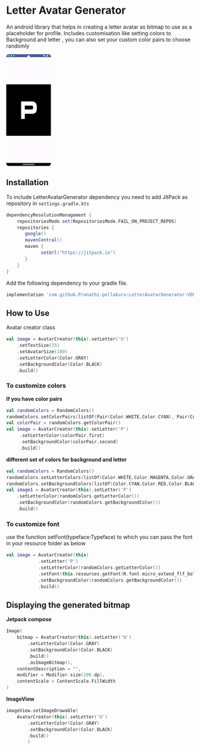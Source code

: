 # Letter Avatar Generator
An android library that helps in creating a letter avatar as bitmap to use as a placeholder for profile.
Includes customisation like setting colors to Background and letter , you can also set your custom color pairs to choose randomly

<img height="300" src="pictures/Screenshot_20240305_233943.png" width="120"/>

## Installation
To include LetterAvatarGenerator dependency you need to add JitPack as repository in `settings.gradle.kts`

```gradle
dependencyResolutionManagement {
    repositoriesMode.set(RepositoriesMode.FAIL_ON_PROJECT_REPOS)
    repositories {
       google()
       mavenCentral()
       maven {
             setUrl("https://jitpack.io")
       }
    }
}
```

Add the following dependency to your gradle file.
```gradle
implementation 'com.github.Pranathi-pellakuru:LetterAvatarGenerator:VERSION'
```

## How to Use

Avatar creator class

```kotlin
val image = AvatarCreator(this).setLetter('U')
    .setTextSize(25)
    .setAvatarSize(180)
    .setLetterColor(Color.GRAY)
    .setBackgroundColor(Color.BLACK)
    .build()
```

### To customize colors 

**If you have color pairs**

```kotlin
val randomColors = RandomColors()
randomColors.setColorPairs(listOf(Pair(Color.WHITE,Color.CYAN), Pair(Color.MAGENTA,Color.RED), Pair(Color.GRAY,Color.BLACK)))
val colorPair = randomColors.getColorPair()
val image = AvatarCreator(this).setLetter('P')
     .setLetterColor(colorPair.first)
     .setBackgroundColor(colorPair.second)
     .build()
```

**different set of colors for background and letter**
```kotlin
val randomColors = RandomColors()
randomColors.setLetterColors(listOf(Color.WHITE,Color.MAGENTA,Color.GRAY))
randomColors.setBackgroundColors(listOf(Color.CYAN,Color.RED,Color.BLACK))
val image1 = AvatarCreator(this).setLetter('P')
    .setLetterColor(randomColors.getLetterColor())
    .setBackgroundColor(randomColors.getBackgroundColor())
    .build()

```

### To customize font

use the function setFont(typeface:Typeface) to which you can pass the font in your resource folder as below
```kotlin
val image = AvatarCreator(this)
            .setLetter('P')
            .setLetterColor(randomColors.getLetterColor())
            .setFont(this.resources.getFont(R.font.micro_extend_flf_bold))
            .setBackgroundColor(randomColors.getBackgroundColor())
            .build()
```

## Displaying the generated bitmap

**Jetpack compose**
```kotlin
Image(
    bitmap = AvatarCreator(this).setLetter('U')
        .setLetterColor(Color.GRAY)
        .setBackgroundColor(Color.BLACK)
        .build()
        .asImageBitmap(),
    contentDescription = "",
    modifier = Modifier.size(200.dp),
    contentScale = ContentScale.FillWidth
)
```
**ImageView**
```Kotlin
imageView.setImageDrawable(
    AvatarCreator(this).setLetter('U')
        .setLetterColor(Color.GRAY)
        .setBackgroundColor(Color.BLACK)
        .build()
        )
```

